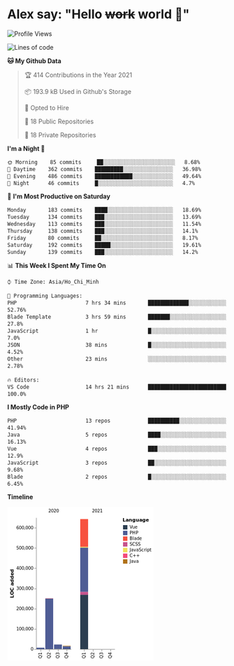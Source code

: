 # Alex say: "Hello ~~work~~ world 🐾"

<!--START_SECTION:waka-->
![Profile Views](http://img.shields.io/badge/Profile%20Views-11-blue)

![Lines of code](https://img.shields.io/badge/From%20Hello%20World%20I%27ve%20Written-940988%20lines%20of%20code-blue)

**🐱 My Github Data** 

> 🏆 414 Contributions in the Year 2021
 > 
> 📦 193.9 kB Used in Github's Storage 
 > 
> 💼 Opted to Hire
 > 
> 📜 18 Public Repositories 
 > 
> 🔑 18 Private Repositories  
 > 
**I'm a Night 🦉** 

```text
🌞 Morning    85 commits     ██░░░░░░░░░░░░░░░░░░░░░░░   8.68% 
🌆 Daytime    362 commits    █████████░░░░░░░░░░░░░░░░   36.98% 
🌃 Evening    486 commits    ████████████░░░░░░░░░░░░░   49.64% 
🌙 Night      46 commits     █░░░░░░░░░░░░░░░░░░░░░░░░   4.7%

```
📅 **I'm Most Productive on Saturday** 

```text
Monday       183 commits    ████░░░░░░░░░░░░░░░░░░░░░   18.69% 
Tuesday      134 commits    ███░░░░░░░░░░░░░░░░░░░░░░   13.69% 
Wednesday    113 commits    ███░░░░░░░░░░░░░░░░░░░░░░   11.54% 
Thursday     138 commits    ███░░░░░░░░░░░░░░░░░░░░░░   14.1% 
Friday       80 commits     ██░░░░░░░░░░░░░░░░░░░░░░░   8.17% 
Saturday     192 commits    █████░░░░░░░░░░░░░░░░░░░░   19.61% 
Sunday       139 commits    ███░░░░░░░░░░░░░░░░░░░░░░   14.2%

```


📊 **This Week I Spent My Time On** 

```text
⌚︎ Time Zone: Asia/Ho_Chi_Minh

💬 Programming Languages: 
PHP                      7 hrs 34 mins       █████████████░░░░░░░░░░░░   52.76% 
Blade Template           3 hrs 59 mins       ███████░░░░░░░░░░░░░░░░░░   27.8% 
JavaScript               1 hr                █░░░░░░░░░░░░░░░░░░░░░░░░   7.0% 
JSON                     38 mins             █░░░░░░░░░░░░░░░░░░░░░░░░   4.52% 
Other                    23 mins             ░░░░░░░░░░░░░░░░░░░░░░░░░   2.78%

🔥 Editors: 
VS Code                  14 hrs 21 mins      █████████████████████████   100.0%

```

**I Mostly Code in PHP** 

```text
PHP                      13 repos            ██████████░░░░░░░░░░░░░░░   41.94% 
Java                     5 repos             ████░░░░░░░░░░░░░░░░░░░░░   16.13% 
Vue                      4 repos             ███░░░░░░░░░░░░░░░░░░░░░░   12.9% 
JavaScript               3 repos             ██░░░░░░░░░░░░░░░░░░░░░░░   9.68% 
Blade                    2 repos             █░░░░░░░░░░░░░░░░░░░░░░░░   6.45%

```


**Timeline**

![Chart not found](https://raw.githubusercontent.com/alexzvn/alexzvn/main/charts/bar_graph.png) 


<!--END_SECTION:waka-->
